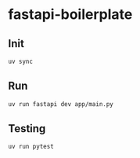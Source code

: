 # fastapi-boilerplate

## Init

```sh
uv sync
```

## Run

```sh
uv run fastapi dev app/main.py
```

## Testing

```sh
uv run pytest
```
